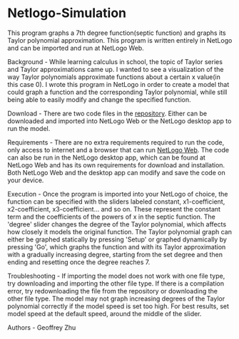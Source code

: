 # Netlogo-Simulation

This program graphs a 7th degree function(septic function) and graphs its Taylor polynomial approximation. This program is written entirely in NetLogo and can be imported and run at NetLogo Web.  

Background - While learning calculus in school, the topic of Taylor series and Taylor approximations came up. I wanted to see a visualization of the way Taylor polynomials approximate functions about a certain x value(in this case 0). I wrote this program in NetLogo in order to create a model that could graph a function and the corresponding Taylor polynomial, while still being able to easily modify and change the specified function. 

Download - There are two code files in the [repository](https://github.com/gzhu-2025/netlogo-simulation). Either can be downloaded and imported into NetLogo Web or the NetLogo desktop app to run the model. 

Requirements - There are no extra requirements required to run the code, only access to internet and a browser that can run [NetLogo Web](https://www.netlogoweb.org). The code can also be run in the NetLogo desktop app, which can be found at NetLogo Web and has its own requirements for download and installation. Both NetLogo Web and the desktop app can modify and save the code on your device. 

Execution - Once the program is imported into your NetLogo of choice, the function can be specified with the sliders labeled constant, x1-coefficient, x2-coefficient, x3-coefficient... and so on. These represent the constant term and the coefficients of the powers of x in the septic function. The 'degree' slider changes the degree of the Taylor polynomial, which affects how closely it models the original function. The Taylor polynomial graph can either be graphed statically by pressing 'Setup' or graphed dynamically by pressing 'Go', which graphs the function and with its Taylor approximation with a gradually increasing degree, starting from the set degree and then ending and resetting once the degree reaches 7.

Troubleshooting - If importing the model does not work with one file type, try downloading and importing the other file type. If there is a compilation error, try redownloading the file from the repository or downloading the other file type. The model may not graph increasing degrees of the Taylor polynomial correctly if the model speed is set too high. For best results, set model speed at the default speed, around the middle of the slider. 

Authors - Geoffrey Zhu
